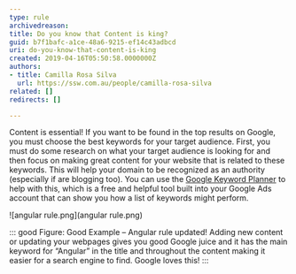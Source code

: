 ```yaml
---
type: rule
archivedreason: 
title: Do you know that Content is king?
guid: b7f1bafc-a1ce-48a6-9215-ef14c43adbcd
uri: do-you-know-that-content-is-king
created: 2019-04-16T05:50:58.0000000Z
authors:
- title: Camilla Rosa Silva
  url: https://ssw.com.au/people/camilla-rosa-silva
related: []
redirects: []

---
```


Content is essential! If you want to be found in the top results on Google, you must choose the best keywords for your target audience. First, you must do some research on what your target audience is looking for and then focus on making great content for your website that is related to these keywords. This will help your domain to be recognized as an authority (especially if are blogging too). You can use the [Google Keyword Planner](https://ads.google.com/intl/en_au/home/tools/keyword-planner/) to help with this, which is a free and helpful tool built into your Google Ads account that can show you how a list of keywords might perform.

<!--endintro-->
![angular rule.png](angular rule.png)

::: good
Figure: Good Example – Angular rule updated! Adding new content or updating your webpages gives you good Google juice and it has the main keyword for “Angular” in the title and throughout the content making it easier for a search engine to find. Google loves this!
:::
